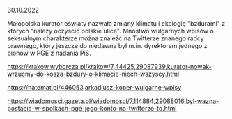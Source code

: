 30.10.2022

Małopolska kurator oświaty nazwała zmiany klimatu i ekologię "bzdurami" z których "należy oczyścić polskie ulice". Mnóstwo wulgarnych wpisów o seksualnym charakterze można znaleźć na Twitterze znanego radcy prawnego, który jeszcze do niedawna był m.in. dyrektorem jednego z pionów w PGE z nadania PiS.

https://krakow.wyborcza.pl/krakow/7,44425,29087939,kurator-nowak-wrzucmy-do-kosza-bzdury-o-klimacie-niech-wszyscy.html

https://natemat.pl/446053,arkadiusz-koper-wulgarne-wpisy

https://wiadomosci.gazeta.pl/wiadomosci/7,114884,29088016,byl-wazna-postacia-w-spolkach-pge-jego-konto-na-twitterze-to.html
